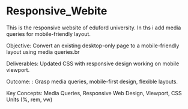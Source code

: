 # Responsive_Webite
This is the responsive website of eduford university. In ths i add media queries for mobile-friendly layout.

Objective: Convert an existing desktop-only page to a mobile-friendly layout using media
queries.br

Deliverables: Updated CSS with responsive design working on mobile viewport.

Outcome: : Grasp media queries, mobile-first design, flexible layouts.

Key Concepts: Media Queries, Responsive Web Design, Viewport, CSS Units (%, rem, vw)
